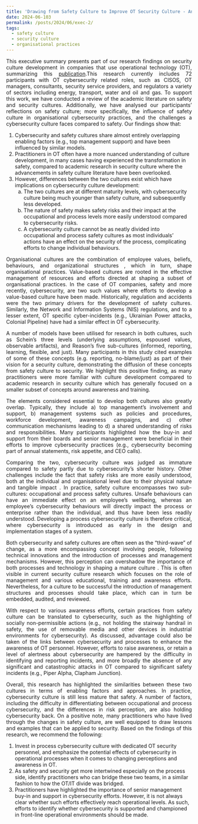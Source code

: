 ```yaml
---
title: 'Drawing from Safety Culture to Improve OT Security Culture - An Executive Summary'
date: 2024-06-103
permalink: /posts/2024/06/exec-2/
tags:
  - safety culture
  - security culture
  - organisational practices
---
```


<p align="justify">This executive summary presents part of our research findings on security culture development in companies that use operational technology (OT), summarizing this  <a href="https://rpsonline.com.sg/proceedings/esrel2023/html/P297.html">publication</a>.This research currently includes 72 participants with OT cybersecurity related roles, such as CISOS, OT managers, consultants, security service providers, and regulators a variety of sectors including energy, transport, water and oil and gas. To support this work, we have conducted a review of the academic literature on safety and security cultures. Additionally, we have analysed our participants’ reflections on safety culture; more specifically, the influence of safety culture in organisational cybersecurity practices, and the challenges a cybersecurity culture faces compared to safety.  Our findings show that: <ol>
<li> Cybersecurity and safety cultures share almost entirely overlapping enabling factors (e.g., top management support) and have been influenced by similar models. </li>
<li> Practitioners in OT often have a more nuanced understanding of culture development, in many cases having experienced the transformation in safety, compared to academic research in security culture where the advancements in safety culture literature have been overlooked. </li>
<li>However, differences between the two cultures exist which have implications on cybersecurity culture development: <ol type="a"> 
<li>  The two cultures are at different maturity levels, with cybersecurity culture being much younger than safety culture, and subsequently less developed.
</li> <li> The nature of safety makes safety risks and their impact at the occupational and process levels more easily understood compared to cybersecurity risks.</li>
<li>A cybersecurity culture cannot be as neatly divided into occupational and process safety cultures as most individuals’ actions have an effect on the security of the process, complicating efforts to change individual behaviours.</li></ol> </li></ol></p>
<p align="justify">Organisational cultures  are the combination of employee values, beliefs, behaviours, and organizational structures , which in turn, shape organisational practices. Value-based cultures are rooted in the effective management of resources and efforts directed at shaping a subset of organisational practices. In the case of OT companies, safety and more recently, cybersecurity, are two such values where efforts to develop a value-based culture have been made. Historically, regulation and accidents were the two primary drivers for the development of safety cultures. Similarly, the Network and Information Systems (NIS) regulations, and to a lesser extent, OT specific cyber-incidents (e.g., Ukrainian Power attacks, Colonial Pipeline) have had a similar effect in OT  cybersecurity. </p>
<p align="justify">A number of models have been utilised for research in both cultures, such as Schein’s three levels (underlying assumptions, espoused values, observable artifacts), and Reason’s five sub-cultures (informed, reporting, learning, flexible, and just). Many   participants in this study cited examples of some of these concepts (e.g. reporting, no-blame/just) as part of their vision for a security culture, demonstrating the diffusion of these concepts from safety culture to security. We highlight this positive finding, as many practitioners were more familiar with culture development compared to academic research in security culture which has generally focused on a smaller subset of concepts around awareness and training. </p>
<p align="justify">The elements considered essential to develop both cultures also greatly overlap. Typically, they include a) top management’s involvement and support, b) management systems such as policies and procedures, workforce development, awareness campaigns, and c) other communication mechanisms leading to d) a shared understanding of risks and responsibilities. Many  participants highlighted how the buy-in and support from their boards and senior management were beneficial in their efforts to improve cybersecurity practices (e.g., cybersecurity becoming part of annual statements, risk appetite, and CEO calls). </p>
<p align="justify">Comparing the two, cybersecurity culture  was judged as immature compared to safety partly  due to cybersecurity’s shorter history. Other challenges include the fact that safety risks are more easily understood, both at the individual and organisational level due to their physical nature and tangible impact . In practice, safety culture encompasses two sub-cultures: occupational and process safety cultures. Unsafe behaviours can have an immediate effect on an employee’s wellbeing, whereas an employee’s cybersecurity behaviours will directly impact the process or enterprise rather than the individual, and thus have been less readily understood. Developing a process cybersecurity culture is therefore critical, where cybersecurity is introduced as early  in the design and implementation stages of a system. </p>
<p align="justify">Both cybersecurity and safety cultures are often seen as the “third-wave” of change, as a more encompassing concept involving people, following technical innovations and the introduction of processes and management mechanisms. However, this perception can overshadow the importance of both processes and technology in shaping a mature culture  . This is often visible in current security culture research which focuses on the role of management and various educational, training and awareness efforts. Nevertheless, for a culture to be successful the introduction of management structures and processes should take place, which can in turn be embedded, audited, and reviewed. </p>
<p align="justify">With respect to various awareness efforts, certain practices from safety culture can be translated to cybersecurity, such as the highlighting of socially non-permissible actions (e.g., not holding the stairway handrail in safety, the use of removable media and other devices in industrial environments for cybersecurity). As discussed, advantage could also be taken of the links between cybersecurity and processes to enhance the awareness of OT personnel. However, efforts to raise awareness, or retain a level of alertness about cybersecurity are hampered by the difficulty in identifying and reporting incidents, and more broadly the absence of any significant and catastrophic attacks in OT compared to significant safety incidents (e.g., Piper Alpha, Clapham Junction). </p>

<p align="justify">Overall, this research has highlighted the similarities between these two cultures in terms of enabling factors and approaches. In practice, cybersecurity culture is still less mature that safety. A number of factors, including the difficulty in differentiating between occupational and process cybersecurity, and the differences in risk perception, are also holding cybersecurity back. On a positive note, many practitioners who have lived through the changes in safety culture, are well equipped to draw lessons and examples that can be applied to security. 
Based on the findings of this research, we recommend the following:  <ol>
<li>  Invest in process cybersecurity culture with dedicated OT security personnel, and emphasize the potential effects of cybersecurity in operational processes when it comes to changing perceptions and awareness in OT.
</li><li> As safety and security get more intertwined especially on the process side, identify practitioners who can bridge these two teams, in a similar fashion to how the OT/IT divide was bridged.
</li><li>  Practitioners have highlighted the importance of senior management buy-in and support in cybersecurity efforts. However, it is not always clear whether such efforts effectively reach operational levels. As such, efforts to identify whether cybersecurity is supported and championed in front-line operational environments should be made. </li></ol> </p>